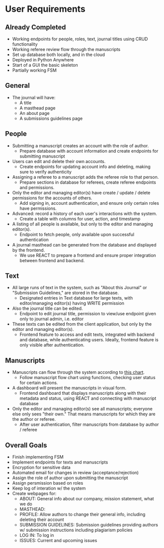 # User Requirements

## Already Completed

- Working endpoints for people, roles, text, journal titles using CRUD functionality
- Working referee review flow through the manuscripts
- Set up database both locally, and in the cloud
- Deployed in Python Anywhere
- Start of a GUI the basic skeleton
- Partially working FSM 

## General

- The journal will have:
    - A title
    - A masthead page
    - An about page
    - A submissions guidelines page


## People

- Submitting a manuscript creates an account with the role of author.
	- Prepare database with account information and create endpoints for submitting manuscript
- Users can edit and delete their own accounts.
	- Create endpoints for updating account info and deleting, making sure to verify authenticity
- Assigning a referee to a manuscript adds the referee role to that person.
	- Prepare sections in database for referees, create referee endpoints and permissions.
- Only the editor and managing editor(s) have create / update / delete permissions for the accounts of others.
	- Add signing in, account authentication, and ensure only certain roles have permissions.
- Advanced: record a history of each user's interactions with the system.
	- Create a table with columns for user, action, and timestamp
- A listing of all people is available, but only to the editor and managing editor(s).
	- Endpoint to fetch people, only available upon successful authentication
- A journal masthead can be generated from the database and displayed by the frontend.
	- We use REACT to prepare a frontend and ensure proper integration between frontend and backend.

## Text

- All large runs of text in the system, such as "About this Journal" or "Submission Guidelines,"
    are stored in the database.
  	- Designated entries in Text database for large texts, with editor/managing editor(s) having WRITE permission
- Also the journal title can be edited.
	- Endpoint to edit journal title, permission to view/use endpoint given only to journal admin, i.e. editor
- These texts can be edited from the client application, but only by the editor and managing editor(s).
	- Frontend feature to access and edit texts, integrated with backend and database, while authenticating users. Ideally, frontend feature is only visible after authentication.

## Manuscripts

- Manuscripts can flow through the system according to [this chart](https://github.com/AthenaKouKou/journal/blob/main/docs/Manuscript_FSM.jpg).
	- Follow manuscript flow chart using functions, checking user status for certain actions.
- A dashboard will present the manuscripts in visual form.
	- Frontend dashboard that displays manuscripts along with their metadata and status, using REACT and connecting with manuscript database
- Only the editor and managing editor(s) see all manuscripts; everyone else only sees "their own." That means
    manuscripts for which they are the author or referee.
	- After user authentication, filter manuscripts from database by author / referee


## Overall Goals

- Finish implementing FSM 
- Implement endpoints for texts and manuscripts
- Encryption for sensitive data
- Automated email for changes in review (acceptance/rejection) 
- Assign the role of author upon submitting the manuscript
- Assign persmission based on roles
- Keep log of interation w/ the system
- Create webpages for:
	- ABOUT: General info about our company, mission statement, what we do
	- MASTHEAD: 
	- PROFILE: Allow authors to change their general info, including deleting their account
	- SUBMISSION GUIDELINES: Submission guidelines providing authors w/ submission instructions including plagiarism policies
	- LOG IN: To log in
	- ISSUES: Current and upcoming issues


